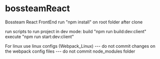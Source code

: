 # bossteamReact
Bossteam React FrontEnd
run "npm install" on root folder after clone

run scripts to run project in dev mode:
build "npm run build:dev:client"
execute "npm run start:dev:client"

For linux use linux configs (Webpack_Linux)
--- do not commit changes on the webpack config files
--- do not commit node_modules folder
